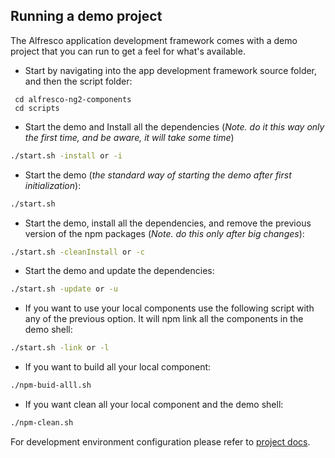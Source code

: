 ## Running a demo project

The Alfresco application development framework comes with a demo project that you can run to get a
feel for what's available.

* Start by navigating into the app development framework source folder, and then the script folder:

```ssh
 cd alfresco-ng2-components
 cd scripts
```

* Start the demo and Install all the dependencies (*Note. do it this way only the first time, and be aware, it will take some time*)

```sh
./start.sh -install or -i
```

* Start the demo (*the standard way of starting the demo after first initialization*):

```sh
./start.sh
```

* Start the demo, install all the dependencies, and remove the previous version of the npm packages (*Note. do this only after big changes*):

```sh
./start.sh -cleanInstall or -c
```

* Start the demo and update the dependencies:

```sh
./start.sh -update or -u
```

* If you want to use your local components use the following script with any of the previous option. It will npm link all the components
in the demo shell:

```sh
./start.sh -link or -l
```

* If you want to build all your local component:

```sh
./npm-buid-alll.sh
```

* If you want clean all your local component and the demo shell:

```sh
./npm-clean.sh
```

For development environment configuration please refer to [project docs](../demo-shell-ng2/README.md).
